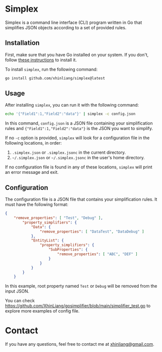 # Simplex

Simplex is a command line interface (CLI) program written in Go that simplifies JSON objects according to a set of provided rules.

## Installation

First, make sure that you have Go installed on your system. If you don't, follow [these instructions](https://golang.org/doc/install) to install it.

To install `simplex`, run the following command:

```bash
go install github.com/xhinliang/simplex@latest
```

## Usage

After installing `simplex`, you can run it with the following command:

```bash
echo '{"Field1":1,"Field2":"data"}' | simplex -c config.json
```

In this command, `config.json` is a JSON file containing your simplification rules and `{"Field1":1,"Field2":"data"}` is the JSON you want to simplify.

If no `-c` option is provided, `simplex` will look for a configuration file in the following locations, in order:

1. `.simplex.json` or `.simplex.jsonc` in the current directory.
2. `~/.simplex.json` or `~/.simplex.jsonc` in the user's home directory.

If no configuration file is found in any of these locations, `simplex` will print an error message and exit.

## Configuration

The configuration file is a JSON file that contains your simplification rules. It must have the following format:

```json
{
	"remove_properties": [ "Test", "Debug" ],
		"property_simplifiers": {
			"Data": {
				"remove_properties": [ "DataTest", "DataDebug" ]
			},
			"EntityList": {
				"property_simplifiers": {
					"SubProperties": {
						"remove_properties": [ "ABC", "DEF" ]
					}
				}
			}
		}
	}
```

In this example, root property named `Test` or `Debug` will be removed from the input JSON.

You can check https://github.com/XhinLiang/gosimplifier/blob/main/simplifier_test.go to explore more examples of config file.

# Contact

If you have any questions, feel free to contact me at xhinliang@gmail.com.
